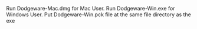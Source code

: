 Run Dodgeware-Mac.dmg for Mac User.
Run Dodgeware-Win.exe for Windows User.
Put Dodgeware-Win.pck file at the same file directory as the exe

